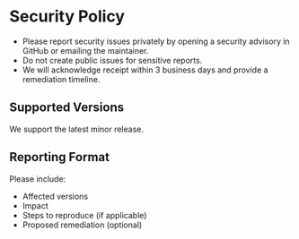 # Security Policy

- Please report security issues privately by opening a security advisory in GitHub or emailing the maintainer.
- Do not create public issues for sensitive reports.
- We will acknowledge receipt within 3 business days and provide a remediation timeline.

## Supported Versions

We support the latest minor release.

## Reporting Format

Please include:
- Affected versions
- Impact
- Steps to reproduce (if applicable)
- Proposed remediation (optional)
